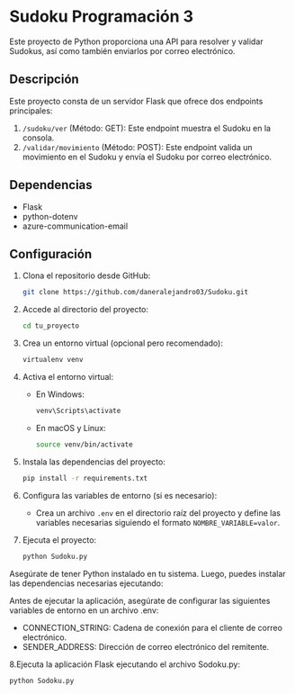 # Sudoku Programación 3

Este proyecto de Python proporciona una API para resolver y validar Sudokus, así como también enviarlos por correo electrónico.

## Descripción

Este proyecto consta de un servidor Flask que ofrece dos endpoints principales:

1. `/sudoku/ver` (Método: GET): Este endpoint muestra el Sudoku en la consola.
2. `/validar/movimiento` (Método: POST): Este endpoint valida un movimiento en el Sudoku y envía el Sudoku por correo electrónico.

## Dependencias

- Flask
- python-dotenv
- azure-communication-email

## Configuración

1. Clona el repositorio desde GitHub:

    ```bash
    git clone https://github.com/daneralejandro03/Sudoku.git
    ```

2. Accede al directorio del proyecto:

    ```bash
    cd tu_proyecto
    ```

3. Crea un entorno virtual (opcional pero recomendado):

    ```bash
    virtualenv venv
    ```

4. Activa el entorno virtual:

    - En Windows:

        ```bash
        venv\Scripts\activate
        ```

    - En macOS y Linux:

        ```bash
        source venv/bin/activate
        ```

5. Instala las dependencias del proyecto:

    ```bash
    pip install -r requirements.txt
    ```

6. Configura las variables de entorno (si es necesario):

    - Crea un archivo `.env` en el directorio raíz del proyecto y define las variables necesarias siguiendo el formato `NOMBRE_VARIABLE=valor`.

7. Ejecuta el proyecto:

    ```bash
    python Sudoku.py
    ```
   
Asegúrate de tener Python instalado en tu sistema. Luego, puedes instalar las dependencias necesarias ejecutando:


Antes de ejecutar la aplicación, asegúrate de configurar las siguientes variables de entorno en un archivo .env:

- CONNECTION_STRING: Cadena de conexión para el cliente de correo electrónico.
- SENDER_ADDRESS: Dirección de correo electrónico del remitente.

8.Ejecuta la aplicación Flask ejecutando el archivo Sodoku.py:

```shell
python Sodoku.py
```


